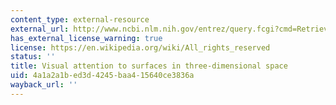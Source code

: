 ```yaml
---
content_type: external-resource
external_url: http://www.ncbi.nlm.nih.gov/entrez/query.fcgi?cmd=Retrieve&db=PubMed&dopt=Citation&list_uids=7479956
has_external_license_warning: true
license: https://en.wikipedia.org/wiki/All_rights_reserved
status: ''
title: Visual attention to surfaces in three-dimensional space
uid: 4a1a2a1b-ed3d-4245-baa4-15640ce3836a
wayback_url: ''
---
```

